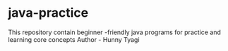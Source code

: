 # java-practice
This repository contain beginner -friendly java programs for practice and learning core concepts
Author - Hunny Tyagi
